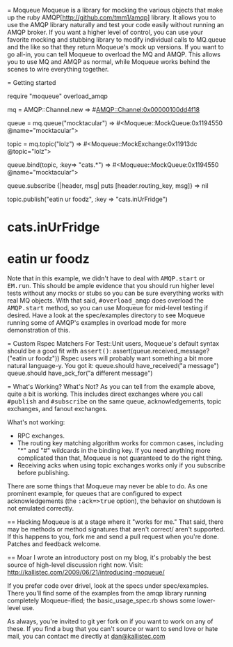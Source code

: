 = Moqueue
Moqueue is a library for mocking the various objects that make up the ruby AMQP[http://github.com/tmm1/amqp] library. It allows you to use the AMQP library naturally and test your code easily without running an AMQP broker. If you want a higher level of control, you can use your favorite mocking and stubbing library to modify individual calls to MQ.queue and the like so that they return Moqueue's mock up versions. If you want to go all-in, you can tell Moqueue to overload the MQ and AMQP. This allows you to use MQ and AMQP as normal, while Moqueue works behind the scenes to wire everything together.

= Getting started

  require "moqueue"
  overload_amqp

  mq = AMQP::Channel.new
  => #<AMQP::Channel:0x00000100dd4f18>

  queue = mq.queue("mocktacular")
  => #<Moqueue::MockQueue:0x1194550 @name="mocktacular">

  topic = mq.topic("lolz")
  => #<Moqueue::MockExchange:0x11913dc @topic="lolz">

  queue.bind(topic, :key=> "cats.*")
  => #<Moqueue::MockQueue:0x1194550 @name="mocktacular">

  queue.subscribe {|header, msg| puts [header.routing_key, msg]}
  => nil

  topic.publish("eatin ur foodz", :key => "cats.inUrFridge")
  # cats.inUrFridge
  # eatin ur foodz

Note that in this example, we didn't have to deal with <tt>AMQP.start</tt> or <tt>EM.run</tt>. This should be ample evidence that you should run higher level tests without any mocks or stubs so you can be sure everything works with real MQ objects. With that said, <tt>#overload_amqp</tt> does overload the <tt>AMQP.start</tt> method, so you can use Moqueue for mid-level testing if desired. Have a look at the spec/examples directory to see Moqueue running some of AMQP's examples in overload mode for more demonstration of this.

= Custom Rspec Matchers
For Test::Unit users, Moqueue's default syntax should be a good fit with <tt>assert()</tt>:
  assert(queue.received_message?("eatin ur foodz"))
Rspec users will probably want something a bit more natural language-y. You got it:
  queue.should have_received("a message")
  queue.should have_ack_for("a different message")

= What's Working? What's Not?
As you can tell from the example above, quite a bit is working. This includes direct exchanges where you call <tt>#publish</tt> and <tt>#subscribe</tt> on the same queue, acknowledgements, topic exchanges, and fanout exchanges.

What's not working:
* RPC exchanges.
* The routing key matching algorithm works for common cases, including "*" and "#" wildcards in the binding key. If you need anything more complicated than that, Moqueue is not guaranteed to do the right thing.
* Receiving acks when using topic exchanges works only if you subscribe before publishing.

There are some things that Moqueue may never be able to do. As one prominent example, for queues that are configured to expect acknowledgements (the <tt>:ack=>true</tt> option), the behavior on shutdown is not emulated correctly.

== Hacking
Moqueue is at a stage where it "works for me." That said, there may be methods or method signatures that aren't correct/ aren't supported. If this happens to you, fork me and send a pull request when you're done. Patches and feedback welcome.

== Moar
I wrote an introductory post on my blog, it's probably the best source of high-level discussion right now. Visit: http://kallistec.com/2009/06/21/introducing-moqueue/

If you prefer code over drivel, look at the specs under spec/examples. There you'll find some of the examples from the amqp library running completely Moqueue-ified; the basic_usage_spec.rb shows some lower-level use.

As always, you're invited to git yer fork on if you want to work on any of these. If you find a bug that you can't source or want to send love or hate mail, you can contact me directly at dan@kallistec.com
